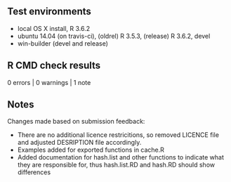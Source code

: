 ## Test environments

* local OS X install, R 3.6.2
* ubuntu 14.04 (on travis-ci), (oldrel) R 3.5.3, (release) R 3.6.2, devel
* win-builder (devel and release)

## R CMD check results

0 errors | 0 warnings | 1 note

## Notes

Changes made based on submission feedback:

* There are no additional licence restricitions, so removed LICENCE file and adjusted DESRIPTION file accordingly.
* Examples added for exported functions in cache.R
* Added documentation for hash.list and other functions to indicate what they are responsible for, thus hash.list.RD and hash.RD should show differences
